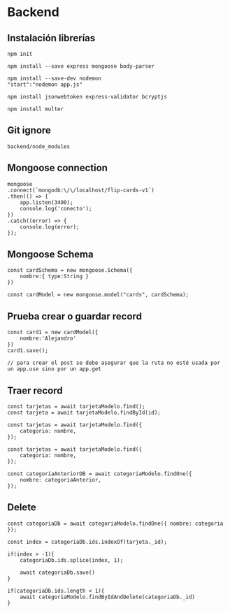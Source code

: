 

# Backend

## Instalación librerías
    npm init 

    npm install --save express mongoose body-parser 

    npm install --save-dev nodemon
    "start":"nodemon app.js"

    npm install jsonwebtoken express-validator bcryptjs

    npm install multer
    

## Git ignore
    backend/node_modules

## Mongoose connection
    mongoose
    .connect(`mongodb:\/\/localhost/flip-cards-v1`)
    .then(() => {
        app.listen(3400);
        console.log('conecto');
    })
    .catch((error) => {
        console.log(error);
    }); 

## Mongoose Schema
    const cardSchema = new mongoose.Schema({
        nombre:{ type:String }
    })

    const cardModel = new mongoose.model("cards", cardSchema);

## Prueba crear o guardar record
    const card1 = new cardModel({
        nombre:'Alejandro'
    })
    card1.save();

    // para crear el post se debe asegurar que la ruta no esté usada por un app.use sino por un app.get

## Traer record
    const tarjetas = await tarjetaModelo.find();
    const tarjeta = await tarjetaModelo.findById(id);

    const tarjetas = await tarjetaModelo.find({
        categoria: nombre,
    });

    const tarjetas = await tarjetaModelo.find({
        categoria: nombre,
    });

    const categoriaAnteriorDB = await categoriaModelo.findOne({
        nombre: categoriaAnterior,
    });

## Delete 

    const categoriaDb = await categoriaModelo.findOne({ nombre: categoria });

    const index = categoriaDb.ids.indexOf(tarjeta._id);

    if(index > -1){
        categoriaDb.ids.splice(index, 1);

        await categoriaDb.save()
    }

    if(categoriaDb.ids.length < 1){
        await categoriaModelo.findByIdAndDelete(categoriaDb._id)
    }
    
    
